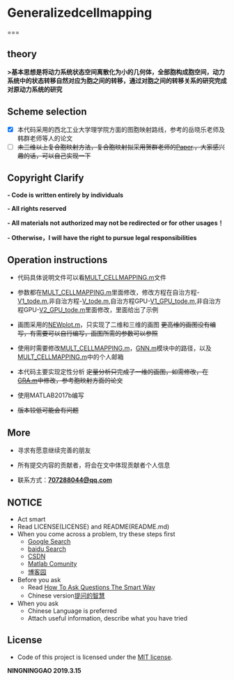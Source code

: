 # Generalizedcellmapping
===

## theory
**>基本思想是将动力系统状态空间离散化为小的几何体，全部胞构成胞空间，动力系统中的状态转移自然对应为胞之间的转移，通过对胞之间的转移关系的研究完成对原动力系统的研究**

## Scheme selection
- [x] 本代码采用的西北工业大学理学院方面的图胞映射路线，参考的岳晓乐老师及韩群老师等人的论文
- [ ] ~~未三维以上复合胞映射方法，复合胞映射拟采用贺群老师的[Paper](http://xueshu.baidu.com/usercenter/paper/show?paperid=857f134b01b83c8052b3971f4171c583&site=xueshu_se).，大家感兴趣的话，可以自己实现一下~~

## Copyright Clarify
**- Code is written entirely by individuals**

**- All rights reserved**

**- All materials not authorized may not be redirected or for other usages！**

**- Otherwise，I will have the right to pursue legal responsibilities**

## Operation instructions
- 代码具体说明文件可以看[MULT_CELLMAPPING.m](code/MULT_CELLMAPPING.m)文件

- 参数都在[MULT_CELLMAPPING.m](code/MULT_CELLMAPPING.m)里面修改，修改方程在自治方程-[V1_tode.m](code/V1_tode.m),非自治方程-[V_tode.m](code/V_tode.m),自治方程GPU-[V1_GPU_tode.m](code/V1_GPU_tode.m),非自治方程GPU-[V2_GPU_tode.m](code/V2_GPU_tode.m)里面修改，里面给出了示例

- 画图采用的[NEWplot.m](code/NEWplot.m)，只实现了二维和三维的画图 ~~更高维的画图没有编写，有需要可以自行编写，画图所需的参数可以参照~~

- 使用时需要修改[MULT_CELLMAPPING.m](code/MULT_CELLMAPPING.m)，[GNN.m](code/GNN.m)模块中的路径，以及[MULT_CELLMAPPING.m](code/MULT_CELLMAPPING.m)中的个人邮箱

- 本代码主要实现定性分析 ~~定量分析只完成了一维的画图，如需修改，在[GRA.m](code/GRA.m)中修改，参考胞映射方面的论文~~

- 使用MATLAB2017b编写

- ~~版本较低可能会有问题~~

## More
- 寻求有愿意继续完善的朋友

- 所有提交内容的贡献者，将会在文中体现贡献者个人信息

- 联系方式：**707288044@qq.com**

## NOTICE
- Act smart
- Read LICENSE(LICENSE) and README(README.md)
- When you come across a problem, try these steps first
  - [Google Search](https://www.google.com/)
  - [baidu Search](https://www.baidu.com/)
  - [CSDN](https://www.csdn.net/)
  - [Matlab Comunity](https://www.mathworks.com/matlabcentral/?s_tid=gn_mlc)
  - [博客园](https://www.cnblogs.com/)
- Before you ask
  - Read [How To Ask Questions The Smart Way](http://www.catb.org/~esr/faqs/smart-questions.html)
  - Chinese version[提问的智慧](https://github.com/tvvocold/How-To-Ask-Questions-The-Smart-Way)
- When you ask
  - Chinese Language is preferred
  - Attach useful information, describe what you have tried

## License
- Code of this project is licensed under the [MIT license](LICENSE).

**NINGNINGGAO    2019.3.15**
